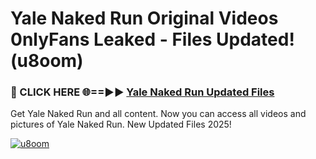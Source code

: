 # Yale Naked Run Original Videos 0nlyFans Leaked - Files Updated! (u8oom)

<h3>🔴 CLICK HERE 🌐==►► <a href="https://tinyurl.com/yckcrads" rel="nofollow">Yale Naked Run Updated Files</a></h3>

Get Yale Naked Run and all content. Now you can access all videos and pictures of Yale Naked Run. New Updated Files 2025!

[![u8oom](https://i.imgur.com/hpKpOFt.gif)](https://tinyurl.com/yckcrads)
